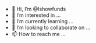 - 👋 Hi, I’m @Ishowfunds
- 👀 I’m interested in ...
- 🌱 I’m currently learning ...
- 💞️ I’m looking to collaborate on ...
- 📫 How to reach me ...

<!---
Ishowfunds/Ishowfunds is a ✨ special ✨ repository because its `README.md` (this file) appears on your GitHub profile.
You can click the Preview link to take a look at your changes.
--->
